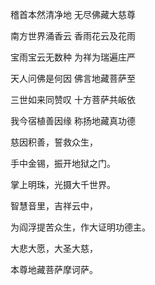 稽首本然清净地 无尽佛藏大慈尊

南方世界涌香云 香雨花云及花雨

宝雨宝云无数种 为祥为瑞遍庄严

天人问佛是何因 佛言地藏菩萨至

三世如来同赞叹 十方菩萨共皈依

我今宿植善因缘 称扬地藏真功德

慈因积善，誓救众生，

手中金锡，振开地狱之门。

掌上明珠，光摄大千世界。

智慧音里，吉祥云中，

为阎浮提苦众生，作大证明功德主。

大悲大愿，大圣大慈，

本尊地藏菩萨摩诃萨。